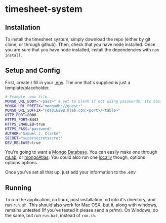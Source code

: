 # timesheet-system

## Installation

To install the timesheet system, simply download the repo (either by git clone, or through github).
Then, check that you have node installed.
Once you are sure that you have node installed, install the dependencies with `npm install`.

## Setup and Config

First, create / fill in your [.env](https://github.com/motdotla/dotenv). The one that's supplied is just a template/placeholder.
```bash
# Example .env file.
MONGO_URL_BODY="<pass>" # set to blank if not using passwords. Its basically MONGO_URL_BODY. It just gets sandwiched.
MONGO_URL_PREFIX="mongodb://guest:"
MONGO_URL_SUFFIX="@ds016298.mlab.com:<port>/<table>"
HTTP_PORT=8000
HTTPS_PORT=8443
HTTPS_ENABLED=true
HTTPS_PASS="password"
AUTHOR="Samuel J. Clarke"
SECRET="supersecretsecret"
DEV_RELEASE=true
```
You're going to want a [Mongo Database](https://www.mongodb.com/). You can easily make one through [mLab](https://mlab.com/), or [mongoAtlas](https://www.mongodb.com/cloud/atlas/lp/general/). You could also run one [locally](https://docs.mongodb.com/manual/installation/) though, options options options.

Once you've set all that up, just add your information to the .env


## Running

To run the application, on linux, post installation, cd into it's directory, and run `run.sh`.
This should also work for Mac OSX, but it, along with windows, remains untested (If you've tested it please send a pr/mr).
On Windows, do the same, but run `run.bat`, instead of `run.sh`.

